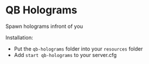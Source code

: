 # QB Holograms
Spawn holograms infront of you

Installation:
- Put the `qb-holograms` folder into your `resources` folder
- Add `start qb-holograms` to your server.cfg